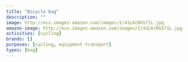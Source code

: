 ```yaml
---
title: "Bicycle bag"
description: ""
image: http://ecx.images-amazon.com/images/I/41LKcRGS71L.jpg
amazon-image: http://ecx.images-amazon.com/images/I/41LKcRGS71L.jpg
activities: [cycling]
brands: []
purposes: [cycling, equipment-transport]
types: [bag]
---
```

